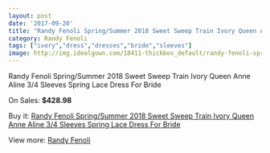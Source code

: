 ```yaml
---
layout: post
date: '2017-09-20'
title: "Randy Fenoli Spring/Summer 2018 Sweet Sweep Train Ivory Queen Anne Aline 3/4 Sleeves Spring Lace Dress For Bride"
category: Randy Fenoli
tags: ["ivory","dress","dresses","bride","sleeves"]
image: http://img.idealgown.com/18411-thickbox_default/randy-fenoli-spring-summer-2018-sweet-sweep-train-ivory-queen-anne-aline-3-4-sleeves-spring-lace-dress-for-bride.jpg
---
```

Randy Fenoli Spring/Summer 2018 Sweet Sweep Train Ivory Queen Anne Aline 3/4 Sleeves Spring Lace Dress For Bride

On Sales: **$428.98**
<a href="https://www.idealgown.com/en/randy-fenoli/7108-randy-fenoli-spring-summer-2018-sweet-sweep-train-ivory-queen-anne-aline-3-4-sleeves-spring-lace-dress-for-bride.html"><amp-img layout="responsive" width="600" height="600" src="//img.idealgown.com/18411-thickbox_default/randy-fenoli-spring-summer-2018-sweet-sweep-train-ivory-queen-anne-aline-3-4-sleeves-spring-lace-dress-for-bride.jpg" alt="Randy Fenoli Spring/Summer 2018 Sweet Sweep Train Ivory Queen Anne Aline 3/4 Sleeves Spring Lace Dress For Bride 0" /></a>
<a href="https://www.idealgown.com/en/randy-fenoli/7108-randy-fenoli-spring-summer-2018-sweet-sweep-train-ivory-queen-anne-aline-3-4-sleeves-spring-lace-dress-for-bride.html"><amp-img layout="responsive" width="600" height="600" src="//img.idealgown.com/18412-thickbox_default/randy-fenoli-spring-summer-2018-sweet-sweep-train-ivory-queen-anne-aline-3-4-sleeves-spring-lace-dress-for-bride.jpg" alt="Randy Fenoli Spring/Summer 2018 Sweet Sweep Train Ivory Queen Anne Aline 3/4 Sleeves Spring Lace Dress For Bride 1" /></a>

Buy it: [Randy Fenoli Spring/Summer 2018 Sweet Sweep Train Ivory Queen Anne Aline 3/4 Sleeves Spring Lace Dress For Bride](https://www.idealgown.com/en/randy-fenoli/7108-randy-fenoli-spring-summer-2018-sweet-sweep-train-ivory-queen-anne-aline-3-4-sleeves-spring-lace-dress-for-bride.html "Randy Fenoli Spring/Summer 2018 Sweet Sweep Train Ivory Queen Anne Aline 3/4 Sleeves Spring Lace Dress For Bride")

View more: [Randy Fenoli](https://www.idealgown.com/en/134-randy-fenoli "Randy Fenoli")